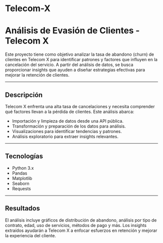 # Telecom-X

# Análisis de Evasión de Clientes - Telecom X

Este proyecto tiene como objetivo analizar la tasa de abandono (churn) de clientes en Telecom X para identificar patrones y factores que influyen en la cancelación del servicio. A partir del análisis de datos, se busca proporcionar insights que ayuden a diseñar estrategias efectivas para mejorar la retención de clientes.

---

## Descripción

Telecom X enfrenta una alta tasa de cancelaciones y necesita comprender qué factores llevan a la pérdida de clientes. Este análisis abarca:

- Importación y limpieza de datos desde una API pública.
- Transformación y preparación de los datos para análisis.
- Visualizaciones para identificar tendencias y patrones.
- Análisis exploratorio para extraer insights relevantes.

---

## Tecnologías

- Python 3.x
- Pandas
- Matplotlib
- Seaborn
- Requests


---

## Resultados

El análisis incluye gráficos de distribución de abandono, análisis por tipo de contrato, edad, uso de servicios, métodos de pago y más. Los insights extraídos ayudarán a Telecom X a enfocar esfuerzos en retención y mejorar la experiencia del cliente.



